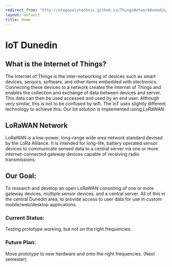 ```yaml
---
redirect_from: "http://otagopolytechnic.github.io/ThingsNetworkDunedin/"
layout: default
title: Home
---
```


# IoT Dunedin

## What is the Internet of Things?
The Internet of Things is the inter-networking of devices such as smart devices, sensors, software, and other items embedded with electronics.
Connecting these devices to a network creates the Internet of Things and enables the collection and exchange of data between devices and server. 
This data can then be used accessed and used by an end user. Although very similar, this is not to be confused by wifi. The IoT uses slightly 
different technology to achieve *this*. Our Iot solution is implemented using LoRaWAN.

## LoRaWAN Network
LoRaWAN is a low-power, long-range wide area network standard devised by the LoRa Alliance.
It is intended for long-life, battery operated sensor devices to communicate sensed data to a central server via one or more internet-connected gateway devices capable of receiving radio transmissions.

## Our Goal:
To research and develop an open LoRaWAN consisting of one or more gateway devices, multiple sensor devices, and a central server. All of this in the central Dunedin area, to provide access to user data for use in custom mobile/web/desktop applications.


### Current Status:
Testing prototype working, but not on the right frequencies. 

### Future Plan:
Move prototype to new hardware and onto the right frequencies. (Next semester).
